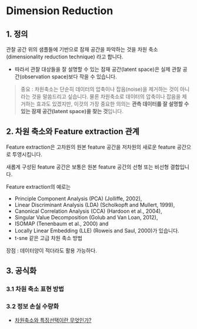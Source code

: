 # Dimension Reduction

## 1. 정의

관찰 공간 위의 샘플들에 기반으로 잠재 공간을 파악하는 것을 차원 축소\(dimensionality reduction technique\) 라고 합니다.

* 따라서 관찰 대상들을 잘 설명할 수 있는 잠재 공간\(latent space\)은 실제 관찰 공간\(observation space\)보다 작을 수 있습니다.

> 중요 : 차원축소는 단순히 데이터의 압축이나 잡음\(noise\)을 제거하는 것이 아니라는 것을 말씀드리고 싶습니다. 물론 차원축소로 데이터의 압축이나 잡음을 제거하는 효과도 있겠지만, 이것의 가장 중요한 의의는 **관측 데이터를 잘 설명할 수 있는 잠재 공간\(latent space\)을 찾는 것**입니다.

## 2. 차원 축소와 Feature extraction 관계

Feature extraction은 고차원의 원본 feature 공간을 저차원의 새로운 feature 공간으로 투영시킵니다.

새롭게 구성된 feature 공간은 보통은 원본 feature 공간의 선형 또는 비선형 결합입니다.

Feature extraction의 예로는

* Principle Component Analysis \(PCA\) \(Jolliffe, 2002\), 
* Linear Discriminant Analysis \(LDA\) \(Scholkopft and Mullert, 1999\), 
* Canonical Correlation Analysis \(CCA\) \(Hardoon et al., 2004\), 
* Singular Value Decomposition \(Golub and Van Loan, 2012\), 
* ISOMAP \(Tenenbaum et al., 2000\) and 
* Locally Linear Embedding \(LLE\) \(Roweis and Saul, 2000\)가 있습니다.
* t-sne 같은 고급 차원 축소 방법

장점 : 데이터양이 적더라도 활용 가능하다.

## 3. 공식화

### 3.1 차원 축소 표현 방법

### 3.2 정보 손실 수량화

* [차원축소와 특징선택이란 무엇인가?](http://terryum.io/korean/2016/05/05/FeatureSelection_KOR/)

